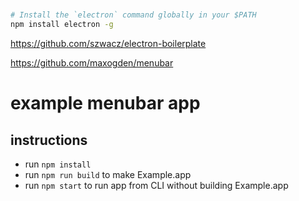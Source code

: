 #

```sh
# Install the `electron` command globally in your $PATH
npm install electron -g
```

https://github.com/szwacz/electron-boilerplate

https://github.com/maxogden/menubar


# example menubar app

## instructions

- run `npm install`
- run `npm run build` to make Example.app
- run `npm start` to run app from CLI without building Example.app
